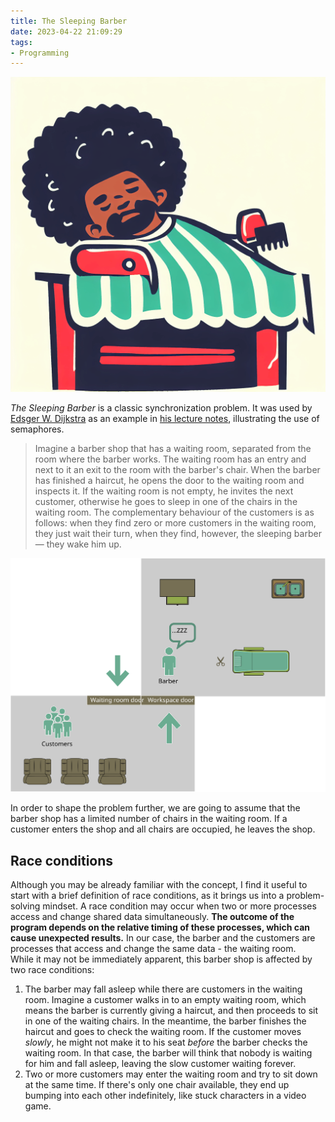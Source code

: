 ```yaml
---
title: The Sleeping Barber
date: 2023-04-22 21:09:29
tags:
- Programming
---
```


![Sleeping barber](https://raw.githubusercontent.com/apetenchea/cdroot/master/source/_posts/the-sleeping-barber/media/sleeping-barber.png)

_The Sleeping Barber_ is a classic synchronization problem. It was used by [Edsger W. Dijkstra](https://en.wikipedia.org/wiki/Edsger_W._Dijkstra)
as an example in [his lecture notes](https://www.cs.utexas.edu/users/EWD/ewd01xx/EWD123.PDF), illustrating the use of semaphores.
> Imagine a barber shop that has a waiting room, separated from the room where the barber works.
> The waiting room has an entry and next to it an exit to the room with the barber's chair.
> When the barber has finished a haircut, he opens the door to the waiting room and inspects it.
> If the waiting room is not empty, he invites the next customer,
> otherwise he goes to sleep in one of the chairs in the waiting room.
> The complementary behaviour of the customers is as follows: when they find zero or more customers in the waiting room,
> they just wait their turn, when they find, however, the sleeping barber — they wake him up.

![Barber Shop](https://raw.githubusercontent.com/apetenchea/cdroot/master/source/_posts/the-sleeping-barber/media/barber-shop.svg)

In order to shape the problem further, we are going to assume that the barber shop has a limited number of chairs
in the waiting room. If a customer enters the shop and all chairs are occupied, he leaves the shop.

## Race conditions

Although you may be already familiar with the concept, I find it useful to start with a brief definition of race conditions,
as it brings us into a problem-solving mindset. A race condition may occur when two or more processes access and change
shared data simultaneously. **The outcome of the program depends on the relative timing of these processes,
which can cause unexpected results.** In our case, the barber and the customers are processes that access and
change the same data - the waiting room.  
While it may not be immediately apparent, this barber shop is affected by two race conditions:
1. The barber may fall asleep while there are customers in the waiting room. Imagine a customer walks in to
    an empty waiting room, which means the barber is currently giving a haircut, and then proceeds to sit in one 
    of the waiting chairs. In the meantime, the barber finishes the haircut and goes to check the waiting room. If the
    customer moves _slowly_, he might not make it to his seat _before_ the barber checks the waiting room. In that case,
    the barber will think that nobody is waiting for him and fall asleep, leaving the slow customer waiting forever.
2. Two or more customers may enter the waiting room and try to sit down at the same time. If there's only one chair available,
    they end up bumping into each other indefinitely, like stuck characters in a video game.
